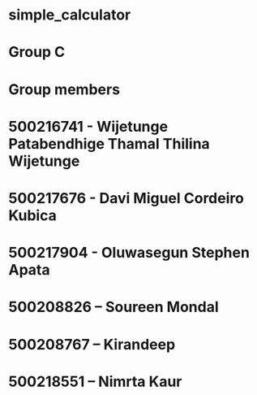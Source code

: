# simple_calculator

# Group C

# Group members
  # 500216741 - Wijetunge Patabendhige Thamal Thilina Wijetunge
  # 500217676 - Davi Miguel Cordeiro Kubica
  # 500217904 - Oluwasegun Stephen Apata
  # 500208826 – Soureen Mondal
  # 500208767 – Kirandeep
  # 500218551 – Nimrta Kaur
